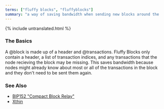 ```yaml
---
terms: ["fluffy blocks", "fluffyblocks"]
summary: "a way of saving bandwidth when sending new blocks around the network"
---
```


{% include untranslated.html %}
### The Basics

A @block is made up of a header and @transactions. Fluffy Blocks only contain
a header, a list of transaction indices, and any transactions that the node
recieving the block may be missing. This saves bandwidth because nodes might
already know about most or all of the transactions in the block and they don't
need to be sent them again.

### See Also

* [BIP152 "Compact Block Relay"](https://github.com/bitcoin/bips/blob/master/bip-0152.mediawiki)
* [Xthin](https://github.com/BitcoinUnlimited/BitcoinUnlimited/blob/release/doc/bu-xthin-protocol.md)
